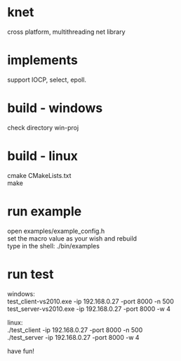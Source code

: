# knet
cross platform, multithreading net library

# implements
support IOCP, select, epoll.

# build - windows
check directory win-proj

# build - linux 
cmake CMakeLists.txt   
make   

# run example
open examples/example_config.h   
set the macro value as your wish and rebuild   
type in the shell: ./bin/examples

# run test
windows:    
    test_client-vs2010.exe -ip 192.168.0.27 -port 8000 -n 500    
	test_server-vs2010.exe -ip 192.168.0.27 -port 8000 -w 4    
	
linux:    
	./test_client -ip 192.168.0.27 -port 8000 -n 500    
	./test_server -ip 192.168.0.27 -port 8000 -w 4    

have fun!
